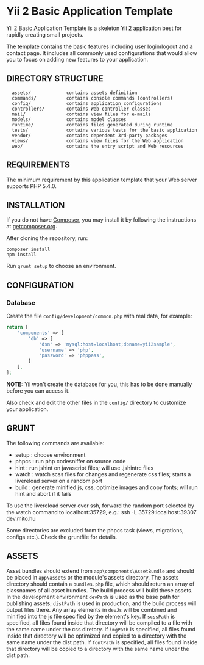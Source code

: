 Yii 2 Basic Application Template
================================

Yii 2 Basic Application Template is a skeleton Yii 2 application best for
rapidly creating small projects.

The template contains the basic features including user login/logout and a contact page.
It includes all commonly used configurations that would allow you to focus on adding new
features to your application.


DIRECTORY STRUCTURE
-------------------

      assets/             contains assets definition
      commands/           contains console commands (controllers)
      config/             contains application configurations
      controllers/        contains Web controller classes
      mail/               contains view files for e-mails
      models/             contains model classes
      runtime/            contains files generated during runtime
      tests/              contains various tests for the basic application
      vendor/             contains dependent 3rd-party packages
      views/              contains view files for the Web application
      web/                contains the entry script and Web resources



REQUIREMENTS
------------

The minimum requirement by this application template that your Web server supports PHP 5.4.0.


INSTALLATION
------------

If you do not have [Composer](http://getcomposer.org/), you may install it by following the instructions
at [getcomposer.org](http://getcomposer.org/doc/00-intro.md#installation-nix).

After cloning the repository, run:

~~~
composer install
npm install
~~~

Run `grunt setup` to choose an environment.


CONFIGURATION
-------------

### Database

Create the file `config/development/common.php` with real data, for example:

```php
return [
    'components' => [
        'db' => [
            'dsn' => 'mysql:host=localhost;dbname=yii2sample',
            'username' => 'php',
            'password' => 'phppass',
        ]
    ],
];
```

**NOTE:** Yii won't create the database for you, this has to be done manually before you can access it.

Also check and edit the other files in the `config/` directory to customize your application.

GRUNT
-----

The following commands are available:

* setup : choose environment
* phpcs : run php codesniffer on source code
* hint : run jshint on javascript files; will use .jshintrc files
* watch : watch scss files for changes and regenerate css files; starts a livereload server on a random port
* build : generate minified js, css, optimize images and copy fonts; will run hint and abort if it fails

To use the livereload server over ssh, forward the random port selected by the watch command to localhost:35729, e.g.:
    ssh -L 35729:localhost:39307 dev.mito.hu

Some directories are excluded from the phpcs task (views, migrations, configs etc.). Check the gruntfile for details.

ASSETS
------

Asset bundles should extend from `app\components\AssetBundle` and should be placed in `app\assets` or the module's assets directory.
The assets directory should contain a `bundles.php` file, which should return an array of classnames of all asset bundles.
The build process will build these assets.
In the development environment `devPath` is used as the base path for publishing assets; `distPath` is used in production, and
the build process will output files there.
Any array elements in `devJs` will be combined and minified into the js file specified by the element's key.
If `scssPath` is specified, all files found inside that directory will be compiled to a file with the same name under the css diretory.
If `imgPath` is specified, all files found inside that directory will be optimized and copied to a directory with the same name under the dist path.
If `fontPath` is specified, all files found inside that directory will be copied to a directory with the same name under the dist path.
